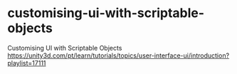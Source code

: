 # customising-ui-with-scriptable-objects
Customising UI with Scriptable Objects
https://unity3d.com/pt/learn/tutorials/topics/user-interface-ui/introduction?playlist=17111

